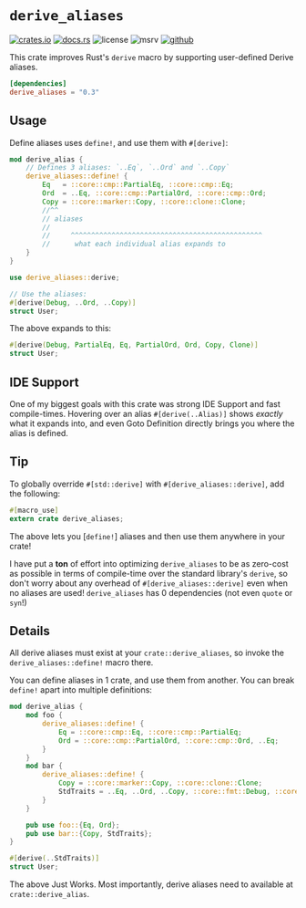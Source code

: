 # `derive_aliases`

<!-- cargo-rdme start -->

[![crates.io](https://img.shields.io/crates/v/derive_aliases?style=flat-square&logo=rust)](https://crates.io/crates/derive_aliases)
[![docs.rs](https://img.shields.io/badge/docs.rs-derive_aliases-blue?style=flat-square&logo=docs.rs)](https://docs.rs/derive_aliases)
![license](https://img.shields.io/badge/license-Apache--2.0_OR_MIT-blue?style=flat-square)
![msrv](https://img.shields.io/badge/msrv-1.56-blue?style=flat-square&logo=rust)
[![github](https://img.shields.io/github/stars/nik-rev/derive_aliases)](https://github.com/nik-rev/derive-aliases)

This crate improves Rust's `derive` macro by supporting user-defined Derive aliases.

```toml
[dependencies]
derive_aliases = "0.3"
```

## Usage

Define aliases uses `define!`, and use them with `#[derive]`:

```rust
mod derive_alias {
    // Defines 3 aliases: `..Eq`, `..Ord` and `..Copy`
    derive_aliases::define! {
        Eq   = ::core::cmp::PartialEq, ::core::cmp::Eq;
        Ord  = ..Eq, ::core::cmp::PartialOrd, ::core::cmp::Ord;
        Copy = ::core::marker::Copy, ::core::clone::Clone;
        //^^
        // aliases
        //
        //     ^^^^^^^^^^^^^^^^^^^^^^^^^^^^^^^^^^^^^^^^^^^^^^^
        //      what each individual alias expands to
    }
}

use derive_aliases::derive;

// Use the aliases:
#[derive(Debug, ..Ord, ..Copy)]
struct User;
```

The above expands to this:

```rust
#[derive(Debug, PartialEq, Eq, PartialOrd, Ord, Copy, Clone)]
struct User;
```

## IDE Support

One of my biggest goals with this crate was strong IDE Support and fast compile-times.
Hovering over an alias `#[derive(..Alias)]` shows *exactly* what it expands into, and even Goto Definition directly brings you where the alias is defined.

## Tip

To globally override `#[std::derive]` with `#[derive_aliases::derive]`, add the following:

```rust
#[macro_use]
extern crate derive_aliases;
```

The above lets you [`define!`] aliases and then use them anywhere in your crate!

I have put a **ton** of effort into optimizing `derive_aliases` to be as zero-cost as possible in terms of compile-time over the standard library's `derive`,
so don't worry about any overhead of `#[derive_aliases::derive]` even when no aliases are used! `derive_aliases` has 0 dependencies (not even `quote` or `syn`!)

## Details

All derive aliases must exist at your `crate::derive_aliases`, so invoke the `derive_aliases::define!` macro there.

You can define aliases in 1 crate, and use them from another. You can break `define!` apart into multiple definitions:

```rust
mod derive_alias {
    mod foo {
        derive_aliases::define! {
            Eq = ::core::cmp::Eq, ::core::cmp::PartialEq;
            Ord = ::core::cmp::PartialOrd, ::core::cmp::Ord, ..Eq;
        }
    }
    mod bar {
        derive_aliases::define! {
            Copy = ::core::marker::Copy, ::core::clone::Clone;
            StdTraits = ..Eq, ..Ord, ..Copy, ::core::fmt::Debug, ::core::hash::Hash;
        }
    }

    pub use foo::{Eq, Ord};
    pub use bar::{Copy, StdTraits};
}

#[derive(..StdTraits)]
struct User;
```

The above Just Works. Most importantly, derive aliases need to available at `crate::derive_alias`.

<!-- cargo-rdme end -->
